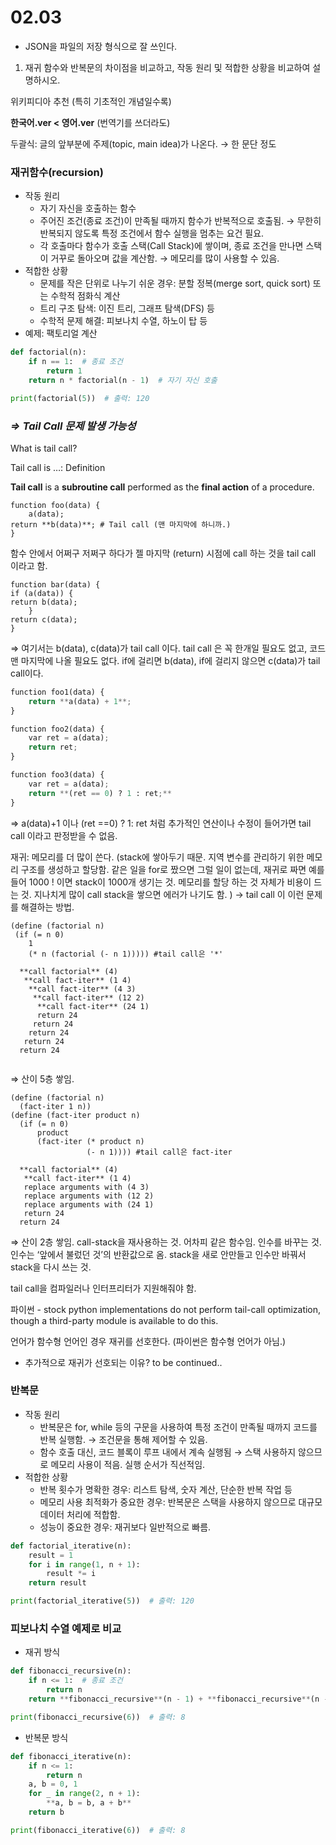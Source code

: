 # 02.03

- JSON을 파일의 저장 형식으로 잘 쓰인다.

1. 재귀 함수와 반복문의 차이점을 비교하고, 작동 원리 및 적합한 상황을 비교하여 설명하시오. 

위키피디아 추천 (특히 기초적인 개념일수록)

**한국어.ver < 영어.ver** (번역기를 쓰더라도)

두괄식: 글의 앞부분에 주제(topic, main idea)가 나온다. → 한 문단 정도

### 재귀함수(recursion)

- 작동 원리
    - 자기 자신을 호출하는 함수
    - 주어진 조건(종료 조건)이 만족될 때까지 함수가 반복적으로 호출됨. → 무한히 반복되지 않도록 특정 조건에서 함수 실행을 멈추는 요건 필요.
    - 각 호출마다 함수가 호출 스택(Call Stack)에 쌓이며, 종료 조건을 만나면 스택이 거꾸로 돌아오며 값을 계산함. → 메모리를 많이 사용할 수 있음.
- 적합한 상황
    - 문제를 작은 단위로 나누기 쉬운 경우: 분할 정복(merge sort, quick sort) 또는 수학적 점화식 계산
    - 트리 구조 탐색: 이진 트리, 그래프 탐색(DFS) 등
    - 수학적 문제 해결: 피보나치 수열, 하노이 탑 등
- 예제: 팩토리얼 계산

```python
def factorial(n):
    if n == 1:  # 종료 조건
        return 1
    return n * factorial(n - 1)  # 자기 자신 호출

print(factorial(5))  # 출력: 120
```

### *⇒ Tail Call 문제 발생 가능성*

What is tail call?

Tail call is …: Definition

**Tail call** is a **subroutine call** performed as the **final action** of a procedure. 

```
function foo(data) {
    a(data);
return **b(data)**; # Tail call (맨 마지막에 하니까.)
} 
```

함수 안에서 어쩌구 저쩌구 하다가 젤 마지막 (return) 시점에 call 하는 것을 tail call 이라고 함.

```
function bar(data) {
if (a(data)) {
return b(data);
    }
return c(data);
}
```

⇒ 여기서는 b(data), c(data)가 tail call 이다. tail call 은 꼭 한개일 필요도 없고, 코드 맨 마지막에 나올 필요도 없다. if에 걸리면 b(data), if에 걸리지 않으면 c(data)가 tail call이다. 

```python
function foo1(data) {
    return **a(data) + 1**;
}

function foo2(data) {
    var ret = a(data);
    return ret;
}

function foo3(data) {
    var ret = a(data);
    return **(ret == 0) ? 1 : ret;**
}
```

⇒ a(data)+1 이나 (ret ==0) ? 1: ret 처럼 추가적인 연산이나 수정이 들어가면 tail call 이라고 판정받을 수 없음. 

재귀: 메모리를 더 많이 쓴다. (stack에 쌓아두기 때문. 지역 변수를 관리하기 위한 메모리 구조를 생성하고 할당함. 같은 일을 for로 짰으면 그럴 일이 없는데, 재귀로 짜면 예를 들어 1000 ! 이면 stack이 1000개 생기는 것. 메모리를 할당 하는 것 자체가 비용이 드는 것. 지나치게 많이 call stack을 쌓으면 에러가 나기도 함. ) → tail call 이 이런 문제를 해결하는 방법.

```
(define (factorial n)
 (if (= n 0)
    1
    (* n (factorial (- n 1))))) #tail call은 '*'
```

```
  **call factorial** (4)
   **call fact-iter** (1 4)
    **call fact-iter** (4 3)
     **call fact-iter** (12 2)
      **call fact-iter** (24 1)
      return 24
     return 24
    return 24
   return 24
  return 24
  
```

⇒ 산이 5층 쌓임.

```
(define (factorial n)
  (fact-iter 1 n))
(define (fact-iter product n)
  (if (= n 0)
      product
      (fact-iter (* product n)
                 (- n 1)))) #tail call은 fact-iter
```

```
  **call factorial** (4)
   **call fact-iter** (1 4)
   replace arguments with (4 3)
   replace arguments with (12 2)
   replace arguments with (24 1)
   return 24
  return 24
```

⇒ 산이 2층 쌓임. call-stack을 재사용하는 것. 어차피 같은 함수임. 인수를 바꾸는 것. 인수는 ‘앞에서 불렀던 것’의 반환값으로 옴. stack을 새로 안만들고 인수만 바꿔서 stack을 다시 쓰는 것.

tail call을 컴파일러나 인터프리터가 지원해줘야 함. 

파이썬 - stock python implementations do not perform tail-call optimization, though a third-party module is available to do this.

언어가 함수형 언어인 경우 재귀를 선호한다. (파이썬은 함수형 언어가 아님.)

- 추가적으로 재귀가 선호되는 이유? to be continued..

### 반복문

- 작동 원리
    - 반복문은 for, while 등의 구문을 사용하여 특정 조건이 만족될 때까지 코드를 반복 실행함. → 조건문을 통해 제어할 수 있음.
    - 함수 호출 대신, 코드 블록이 루프 내에서 계속 실행됨 → 스택 사용하지 않으므로 메모리 사용이 적음. 실행 순서가 직선적임.
- 적합한 상황
    - 반복 횟수가 명확한 경우: 리스트 탐색, 숫자 계산, 단순한 반복 작업 등
    - 메모리 사용 최적화가 중요한 경우: 반복문은 스택을 사용하지 않으므로 대규모 데이터 처리에 적합함.
    - 성능이 중요한 경우: 재귀보다 일반적으로 빠름.

```python
def factorial_iterative(n):
    result = 1
    for i in range(1, n + 1):
        result *= i
    return result

print(factorial_iterative(5))  # 출력: 120
```

### 피보나치 수열 예제로 비교

- 재귀 방식

```python
def fibonacci_recursive(n):
    if n <= 1:  # 종료 조건
        return n
    return **fibonacci_recursive**(n - 1) + **fibonacci_recursive**(n - 2)

print(fibonacci_recursive(6))  # 출력: 8
```

- 반복문 방식

```python
def fibonacci_iterative(n):
    if n <= 1:
        return n
    a, b = 0, 1
    for _ in range(2, n + 1):
        **a, b = b, a + b**
    return b

print(fibonacci_iterative(6))  # 출력: 8
```
